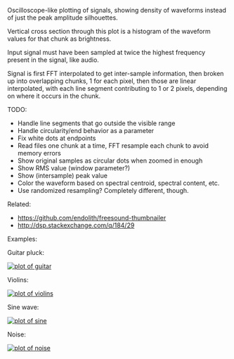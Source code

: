 Oscilloscope-like plotting of signals, showing density of waveforms instead 
of just the peak amplitude silhouettes.

Vertical cross section through this plot is a histogram of the waveform values 
for that chunk as brightness.

Input signal must have been sampled at twice the highest frequency present in
the signal, like audio.

Signal is first FFT interpolated to get inter-sample information, then broken
up into overlapping chunks, 1 for each pixel, then those are linear
interpolated, with each line segment contributing to 1 or 2 pixels, depending
on where it occurs in the chunk.

TODO:

- Handle line segments that go outside the visible range
- Handle circularity/end behavior as a parameter
 - Fix white dots at endpoints
- Read files one chunk at a time, FFT resample each chunk to avoid memory errors
- Show original samples as circular dots when zoomed in enough
- Show RMS value (window parameter?)
- Show (intersample) peak value
- Color the waveform based on spectral centroid, spectral content, etc.
- Use randomized resampling?  Completely different, though.

Related: 

- https://github.com/endolith/freesound-thumbnailer  
- http://dsp.stackexchange.com/q/184/29

Examples:

Guitar pluck:

[![plot of guitar](https://farm1.staticflickr.com/306/19701397555_58444c1ee0_z.jpg)](https://flic.kr/p/w1WP7c)

Violins:

[![plot of violins](https://c1.staticflickr.com/5/4741/39004191465_3a6908f435_z.jpg)](https://flic.kr/p/22qEFeK)

Sine wave:

[![plot of sine](https://farm1.staticflickr.com/417/19201290270_a91a64774e_z.jpg)](https://flic.kr/p/vfKCCN)

Noise:

[![plot of noise](https://c1.staticflickr.com/1/395/19112954693_bc4a597098_z.jpg)](https://flic.kr/p/v7WTxB)
